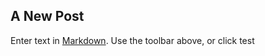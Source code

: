 ## A New Post

Enter text in [Markdown](http://daringfireball.net/projects/markdown/). Use the toolbar above, or click test